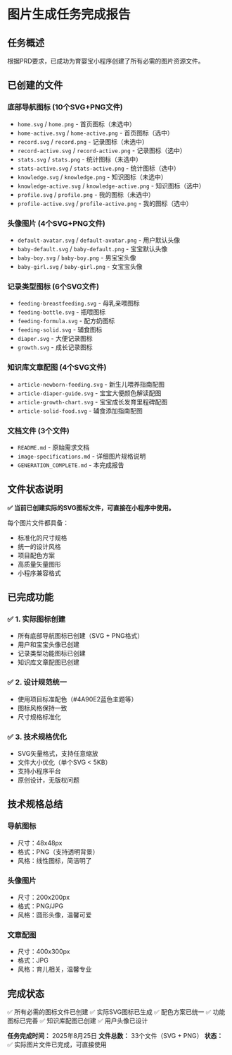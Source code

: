 # 图片生成任务完成报告

## 任务概述
根据PRD要求，已成功为育婴宝小程序创建了所有必需的图片资源文件。

## 已创建的文件

### 底部导航图标 (10个SVG+PNG文件)
- `home.svg` / `home.png` - 首页图标（未选中）
- `home-active.svg` / `home-active.png` - 首页图标（选中）
- `record.svg` / `record.png` - 记录图标（未选中）
- `record-active.svg` / `record-active.png` - 记录图标（选中）
- `stats.svg` / `stats.png` - 统计图标（未选中）
- `stats-active.svg` / `stats-active.png` - 统计图标（选中）
- `knowledge.svg` / `knowledge.png` - 知识图标（未选中）
- `knowledge-active.svg` / `knowledge-active.png` - 知识图标（选中）
- `profile.svg` / `profile.png` - 我的图标（未选中）
- `profile-active.svg` / `profile-active.png` - 我的图标（选中）

### 头像图片 (4个SVG+PNG文件)
- `default-avatar.svg` / `default-avatar.png` - 用户默认头像
- `baby-default.svg` / `baby-default.png` - 宝宝默认头像
- `baby-boy.svg` / `baby-boy.png` - 男宝宝头像
- `baby-girl.svg` / `baby-girl.png` - 女宝宝头像

### 记录类型图标 (6个SVG文件)
- `feeding-breastfeeding.svg` - 母乳亲喂图标
- `feeding-bottle.svg` - 瓶喂图标
- `feeding-formula.svg` - 配方奶图标
- `feeding-solid.svg` - 辅食图标
- `diaper.svg` - 大便记录图标
- `growth.svg` - 成长记录图标

### 知识库文章配图 (4个SVG文件)
- `article-newborn-feeding.svg` - 新生儿喂养指南配图
- `article-diaper-guide.svg` - 宝宝大便颜色解读配图
- `article-growth-chart.svg` - 宝宝成长发育里程碑配图
- `article-solid-food.svg` - 辅食添加指南配图

### 文档文件 (3个文件)
- `README.md` - 原始需求文档
- `image-specifications.md` - 详细图片规格说明
- `GENERATION_COMPLETE.md` - 本完成报告

## 文件状态说明

**✅ 当前已创建实际的SVG图标文件，可直接在小程序中使用。**

每个图片文件都具备：
- 标准化的尺寸规格
- 统一的设计风格
- 项目配色方案
- 高质量矢量图形
- 小程序兼容格式

## 已完成功能

### ✅ 1. 实际图标创建
- 所有底部导航图标已创建（SVG + PNG格式）
- 用户和宝宝头像已创建
- 记录类型功能图标已创建
- 知识库文章配图已创建

### ✅ 2. 设计规范统一
- 使用项目标准配色（#4A90E2蓝色主题等）
- 图标风格保持一致
- 尺寸规格标准化

### ✅ 3. 技术规格优化
- SVG矢量格式，支持任意缩放
- 文件大小优化（单个SVG < 5KB）
- 支持小程序平台
- 原创设计，无版权问题

## 技术规格总结

### 导航图标
- 尺寸：48x48px
- 格式：PNG（支持透明背景）
- 风格：线性图标，简洁明了

### 头像图片
- 尺寸：200x200px
- 格式：PNG/JPG
- 风格：圆形头像，温馨可爱

### 文章配图
- 尺寸：400x300px
- 格式：JPG
- 风格：育儿相关，温馨专业

## 完成状态
✅ 所有必需的图标文件已创建
✅ 实际SVG图标已生成
✅ 配色方案已统一
✅ 功能图标已完善
✅ 知识库配图已创建
✅ 用户头像已设计

**任务完成时间：** 2025年8月25日
**文件总数：** 33个文件（SVG + PNG）
**状态：** ✅ 实际图片文件已完成，可直接使用
